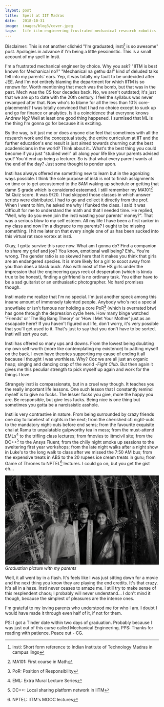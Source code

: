```yaml
---
layout: post
title:  Spell at IIT Madras
date:   2018-10-31
image:  images/blog3/cover.jpeg
tags:   life iitm engineering frustrated mechanical research robotics
---
```

Disclaimer: This is not another clichéd "I'm graduated; insti[^1] is so awesome" post. Apologies in advance if I'm being a little pessimistic. This is a small account of my spell in Insti.

I'm a frustrated mechanical engineer by choice. Why you ask? "IITM is best known for Mechanical no?" "Mechanical na gethu da!" kind of deluded talks fell into my parents' ears. Yep, it was totally my fault to be undecided after JEE. And I'm not entirely blaming the department for which IITM is so renown for. Worth mentioning that mech was the bomb, but that was in the past. Mech was the CS four decades back. No, we aren't outdated; it's just that we are up to date with the 20th century. I feel the syllabus was never revamped after that. Now who's to blame for all the less than 10% core-placements? I was totally convinced that I had no choice except to suck up and go for finance or analytics. Is it a coincidence that everyone knows Andrew Ng? Well at least one good thing happened. I surmised that ML is the thing I'm gonna go for because it is exciting.

By the way, is it just me or does anyone else feel that sometimes with all the research work and the conceptual study, the entire curriculum at IIT and the further education's end result is just aimed towards churning out the best academicians in the world? Think about it.. What's the best thing you could become if you just "studied well" all along your life like your parents advised you? You'd end up being a lecturer. So is that what every parent wants at the end of the day? Just some thought to ponder upon.

Insti has always offered me something new to learn but in the agonizing ways possible. I think the sole purpose of insti is not to finish assignments on time or to get accustomed to the 8AM waking up schedule or getting that damn S grade which is considered esteemed. I still remember my MA101[^2] 1st Quiz score. It was 9/20. I had skipped those classes in which answer scripts were distributed. I had to go and collect it directly from the prof. When I went to him, he asked me why I flunked the class. I said it was difficult for me to understand the math and that I needed time. He replied, "Well, why do you even join the insti wasting your parents' money?". That was a serious blow to my self esteem. All my life I have been a first ranker in my class and now I'm a disgrace to my parents? I ought to be missing something. I hit me later on that every single one of us has been sucked into this virtual rat race vortex at insti.

Okay, I gotta survive this race now. What am I gonna do? Find a companion to share my grief and joy? You know, emotional well being? Ehh.. You're wrong. The gender ratio is so skewed here that it makes you think that girls are an endangered species. It is more likely for a girl to scoot away from you than does a black buck. Also with most of the HS girls under the impression that the engineering guys reek of desperation (which is kinda true to be honest), finding a girlfriend is no ordinary task. You either have to be a sad guitarist or an enthusiastic photographer. No hard promises though.

Insti made me realize that I'm no special. I'm just another speck among this insane amount of immensely talented people. Anybody who's not a special snowflake or isn't famous nor holding a core PoR[^3]  (which is overrated btw) has gone through the depression cycle here. How many binge watched 'Friends' or 'The Big Bang Theory' or 'How I Met Your Mother' just as an escapade here? If you haven't figured out life, don't worry, it's very possible that you'll get used to it. That's just to say that you don't have to be sorted. Insti will sort you out.

Insti has offered so many ups and downs. From the lowest being doubting my own self-worth (more like contemplating my existence) to patting myself on the back. I even have theories supporting my cause of ending it all because I thought I was worthless. Why? Coz we are all just an organic heap; singing and dancing crap of the world -*Fight Club*. But then again it gives me this peculiar strength to pick myself up again and work for the things I love.

Strangely insti is compassionate, but in a cruel way though. It teaches you the really important life lessons. One such lesson that I constantly remind myself is to give no fucks. The lesser fucks you give, more the happy you are. Be responsible, but give less fucks. Being nice is one thing but sometimes you gotta be a narcissistic asshole.

Insti is very contrastive in nature. From being surrounded by crazy friends one day to loneliest of nights in the next; from the cherished cfi night-outs to the mandatory night-outs before end sems; from the favourite exquisite chai at Ramu to unpalatable gulpworthy tea in mess; from the must-attend EMLs[^4] to the trifling class lectures; from fmovies to iitmcivil site; from the DC++[^5] to the Ansys Fluent; from the chilly night smoke up sessions to the sweltering first year workshops; from the late night walks after a night show in Luke's to the long walk to class after we missed the 7:50 AM bus; from the expensive treats in ABS to the 20 rupees ice cream treats in guru; from Game of Thrones to NPTEL[^6] lectures. I could go on, but you get the gist eh...

![graduation pic](/images/blog3/1.jpg)
*Graduation picture with my parents*

Well, it all went by in a flash. It's feels like I was just sitting down for a movie and the next thing you know they are playing the end credits. It's that crazy. It's all in a haze. Insti never ceases to amaze me. I still try to make sense of this resplendent chaos; I probably will never understand... I don't mind it though, because the simplest of pleasures are the intense ones.

I'm grateful to my loving parents who understood me for who I am. I doubt I would have made it through even half of it, if not for them.

PS: I got a Tinder date within two days of graduation. Probably because I was just out of this curse called Mechanical Engineering.
PPS: Thanks for reading with patience. Peace out - CG.


[^1]: Insti: Short form reference to Indian Institute of Technology Madras in campus lingo
[^2]: MA101: First course in Math
[^3]: PoR: Position of Responsibility
[^4]: EML: Extra Mural Lecture Series
[^5]: DC++: Local sharing platform network in IITM
[^6]: NPTEL: IITM's MOOC lectures 